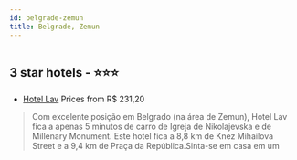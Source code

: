 ```yaml
---
id: belgrade-zemun
title: Belgrade, Zemun
---
```


<center><img src="https://i.travelapi.com/hotels/21000000/20950000/20948700/20948676/46fc0125_z.jpg" alt="" /></center>


##  3 star hotels - ⭐️⭐️⭐️

-    [Hotel Lav](https://www.hurb.com/br/aud/https://www.hurb.com/br/hotels/belgrade/hotel-lav-HT-NQ7N?cmp=18055) Prices from R$ 231,20
   > Com excelente posição em Belgrado (na área de Zemun), Hotel Lav fica a apenas 5 minutos de carro de Igreja de Nikolajevska e de Millenary Monument.  Este hotel fica a 8,8 km de Knez Mihailova Street e a 9,4 km de Praça da República.Sinta-se em casa em um 

